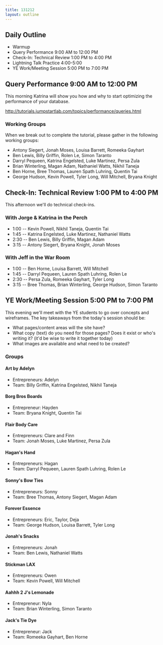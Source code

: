 ```yaml
---
title: 131212
layout: outline
---
```


## Daily Outline

* Warmup
* Query Performance 9:00 AM to 12:00 PM 
* Check-In: Technical Review 1:00 PM to 4:00 PM 
* Lightning Talk Practice 4:00-5:00
* YE Work/Meeting Session 5:00 PM to 7:00 PM 

## Query Performance 9:00 AM to 12:00 PM 

This morning Katrina will show you how and why to start optimizing the performance of your database.

http://tutorials.jumpstartlab.com/topics/performance/queries.html

### Working Groups

When we break out to complete the tutorial, please gather in the following working groups:

* Antony Siegert, Jonah Moses, Louisa Barrett, Romeeka Gayhart
* Ben Lewis, Billy Griffin, Rolen Le, Simon Taranto
* Darryl Pequeen, Katrina Engelsted, Luke Martinez, Persa Zula
* Brian Winterling, Magan Adam, Nathaniel Watts, Nikhil Taneja
* Ben Horne, Bree Thomas, Lauren Spath Luhring, Quentin Tai
* George Hudson, Kevin Powell, Tyler Long, Will Mitchell, Bryana Knight

## Check-In: Technical Review 1:00 PM to 4:00 PM 

This afternoon we'll do technical check-ins.

### With Jorge & Katrina in the Perch

* 1:00 -- Kevin Powell, Nikhil Taneja, Quentin Tai
* 1:45 -- Katrina Engelsted, Luke Martinez, Nathaniel Watts
* 2:30 -- Ben Lewis, Billy Griffin, Magan Adam
* 3:15 -- Antony Siegert, Bryana Knight, Jonah Moses

### With Jeff in the War Room

* 1:00 -- Ben Horne, Louisa Barrett, Will Mitchell
* 1:45 -- Darryl Pequeen, Lauren Spath Luhring, Rolen Le
* 2:30 -- Persa Zula, Romeeka Gayhart, Tyler Long
* 3:15 -- Bree Thomas, Brian Winterling, George Hudson, Simon Taranto

## YE Work/Meeting Session 5:00 PM to 7:00 PM

This evening we'll meet with the YE students to go over concepts and wireframes. The key takeaways from the today's session should be:

* What pages/content areas will the site have?
* What copy (text) do you need for those pages? Does it exist or who's writing it? (it'd be wise to write it together today)
* What images are available and what need to be created?

### Groups

#### Art by Adelyn

* Entrepreneurs: Adelyn
* Team: Billy Griffin, Katrina Engelsted, Nikhil Taneja

#### Borg Bros Boards

* Entrepreneur: Hayden
* Team: Bryana Knight, Quentin Tai

#### Flair Body Care

* Entrepreneurs: Clare and Finn
* Team: Jonah Moses, Luke Martinez, Persa Zula

#### Hagan's Hand

* Entrepreneurs: Hagan
* Team: Darryl Pequeen, Lauren Spath Luhring, Rolen Le

#### Sonny's Bow Ties

* Entrepreneurs: Sonny
* Team: Bree Thomas, Antony Siegert, Magan Adam

#### Forever Essence

* Entrepreneurs: Eric, Taylor, Deja
* Team: George Hudson, Louisa Barrett, Tyler Long

#### Jonah's Snacks

* Entrepreneurs: Jonah
* Team: Ben Lewis, Nathaniel Watts

#### Stickman LAX

* Entrepreneurs: Owen
* Team: Kevin Powell, Will Mitchell

#### Aahhh 2 J's Lemonade

* Entrepreneur: Nyla
* Team: Brian Winterling, Simon Taranto

#### Jack's Tie Dye

* Entrepreneur: Jack
* Team: Romeeka Gayhart, Ben Horne
